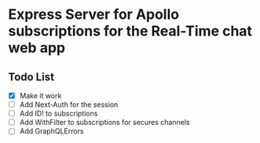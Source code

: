 # Express Server for Apollo subscriptions for the Real-Time chat web app

## Todo List

-   [x] Make it work
-   [ ] Add Next-Auth for the session
-   [ ] Add ID! to subscriptions
-   [ ] Add WithFilter to subscriptions for secures channels
-   [ ] Add GraphQLErrors
